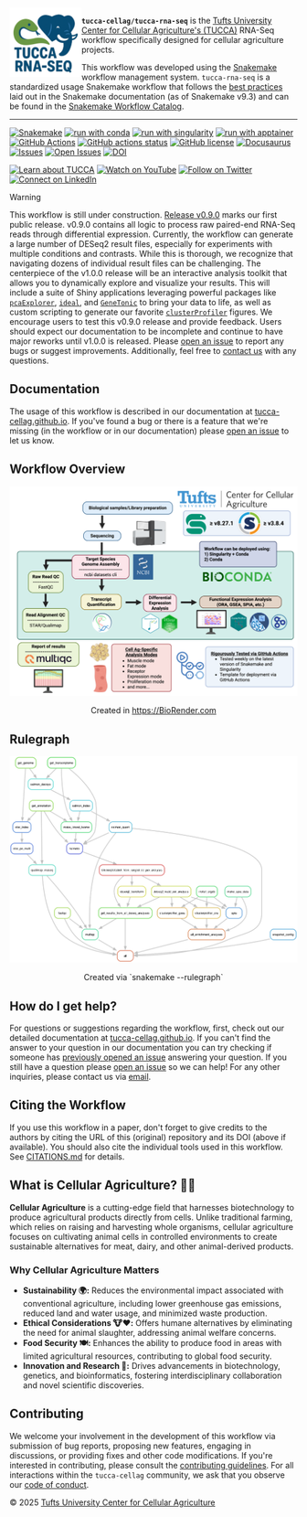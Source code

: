 <div align="left">
  <img width="25%" align="left" src="images/tucca-rna-seq-logo-white.png" alt="tucca-rna-seq logo">
</div>

**`tucca-cellag/tucca-rna-seq`** is the
[Tufts University Center for Cellular Agriculture's (TUCCA)][1] RNA-Seq
workflow specifically designed for cellular agriculture projects.

This workflow was developed using the [Snakemake][1.5] workflow management
system. `tucca-rna-seq` is a standardized usage Snakemake workflow that follows
the [best practices][2.5] laid out in the Snakemake documentation (as of
Snakemake v9.3) and can be found in the [Snakemake Workflow Catalog][3].

---

[![Snakemake](https://img.shields.io/badge/snakemake-≥8.27.1-3EB049)](https://snakemake.github.io)
[![run with conda](http://img.shields.io/badge/run%20with-conda-3EB049?logo=anaconda)](https://docs.conda.io/en/latest/)
[![run with singularity](https://img.shields.io/badge/run%20with-singularity_≥3.8.4-1d355c)](https://sylabs.io/docs/)
[![run with apptainer](https://img.shields.io/badge/run%20with-apptainer-1d355c)](https://apptainer.org/)
[![GitHub Actions](https://img.shields.io/badge/GitHub_Actions-2088FF?logo=github-actions&logoColor=white)](https://github.com/tucca-cellag/tucca-rna-seq/actions)
[![GitHub actions status](https://github.com/tucca-cellag/tucca-rna-seq/workflows/Tests/badge.svg)](https://github.com/tucca-cellag/tucca-rna-seq/actions/workflows/main.yml?query=branch%3Amain%20workflow%3ATests)
[![GitHub license](https://img.shields.io/github/license/tucca-cellag/tucca-rna-seq?color=orange)](https://github.com/tucca-cellag/tucca-rna-seq/blob/main/LICENSE)
[![Docusaurus](https://img.shields.io/badge/tucca--cellag.github.io-3EB049?logo=docusaurus&label=Docusaurus)](https://tucca-cellag.github.io/tucca-rna-seq/introduction)
[![Issues](https://img.shields.io/github/issues/tucca-cellag/tucca-rna-seq?style=flat&label=issues&color=3EB049)](https://github.com/tucca-cellag/tucca-rna-seq/issues)
[![Open Issues](https://img.shields.io/badge/GitHub-Open%20Issue-blue?logo=github)](https://github.com/tucca-cellag/tucca-rna-seq/issues/new)
[![DOI](https://zenodo.org/badge/DOI/10.5281/zenodo.15605826.svg)](https://doi.org/10.5281/zenodo.15605826)
<!-- ![GitHub Downloads (all assets, latest release)](https://img.shields.io/github/downloads/tucca-cellag/tucca-rna-seq/total) -->
[![Learn about TUCCA](http://img.shields.io/badge/TUCCA-3172AE.svg?label=learn%20about)](https://cellularagriculture.tufts.edu/)
[![Watch on YouTube](http://img.shields.io/badge/TUCCA-FF0000?label=youtube&logo=youtube)](https://www.youtube.com/channel/UC29F8uqsu_K7aRxOgjfG_HQ)
[![Follow on Twitter](http://img.shields.io/badge/tuftscellag-1DA1F2?label=twitter&logo=x)](https://twitter.com/tuftscellag)
[![Connect on LinkedIn](https://custom-icon-badges.demolab.com/badge/TUCCA-0077B5?label=LinkedIn&logo=linkedin-white&logoColor=fff)](https://www.linkedin.com/company/tufts-cell-ag/)


> [!WARNING]
> This workflow is still under construction. [Release v0.9.0][8] marks our first
> public release. v0.9.0 contains all logic to process raw paired-end RNA-Seq
> reads through differential expression. Currently, the workflow can generate a
> large number of DESeq2 result files, especially for experiments with multiple
> conditions and contrasts. While this is thorough, we recognize that navigating
> dozens of individual result files can be challenging. The centerpiece of the
> v1.0.0 release will be an interactive analysis toolkit that allows you to
> dynamically explore and visualize your results. This will include a suite of
> Shiny applications leveraging powerful packages like [`pcaExplorer`][9],
> [`ideal`][10], and [`GeneTonic`][11] to bring your data to life, as well as
> custom scripting to generate our favorite [`clusterProfiler`][12] figures. We
> encourage users to test this v0.9.0 release and provide feedback. Users should
> expect our documentation to be incomplete and continue to have major reworks
> until v1.0.0 is released. Please [open an issue][5] to report any bugs or
> suggest improvements. Additionally, feel free to [contact us][contact] with
> any questions.

## Documentation

The usage of this workflow is described in our documentation at
[tucca-cellag.github.io][2]. If you've found a bug or there is a feature that
we're missing (in the workflow or in our documentation) please
[open an issue][5] to let us know.

## Workflow Overview

<div align="center">
  <img alt="tucca-rna-seq workflow map" src="images/tucca-rna-seq-workflow-no-logo.png" width="700">
  <p>Created in <a href="https://BioRender.com">https://BioRender.com</a></p>
</div>

## Rulegraph

<div align="center">
  <img alt="tucca-rna-seq workflow map" src="images/rulegraph.png" width="700">
  <p>Created via `snakemake --rulegraph`</a></p>
</div>

## How do I get help?

For questions or suggestions regarding the workflow, first, check out our
detailed documentation at [tucca-cellag.github.io][2]. If you can't find the
answer to your question in our documentation you can try checking if someone
has [previously opened an issue][4] answering your question. If you still have
a question please [open an issue][5] so we can help! For any other inquiries,
please contact us via [email][contact].

## Citing the Workflow

If you use this workflow in a paper, don't forget to give credits to the
authors by citing the URL of this (original) repository and its DOI (above if
available). You should also cite the individual tools used in this workflow.
See [CITATIONS.md](CITATIONS.md) for details.

## What is Cellular Agriculture? 🧬🌱

**Cellular Agriculture** is a cutting-edge field that harnesses biotechnology
to produce agricultural products directly from cells. Unlike traditional
farming, which relies on raising and harvesting whole organisms, cellular
agriculture focuses on cultivating animal cells in controlled environments to
create sustainable alternatives for meat, dairy, and other animal-derived
products.

### **Why Cellular Agriculture Matters**

- **Sustainability 🌍:** Reduces the environmental impact associated with
  conventional agriculture, including lower greenhouse gas emissions, reduced
  land and water usage, and minimized waste production.
- **Ethical Considerations 🐮❤️:** Offers humane alternatives by eliminating the
  need for animal slaughter, addressing animal welfare concerns.
- **Food Security 🍽️:** Enhances the ability to produce food in areas with
  limited agricultural resources, contributing to global food security.
- **Innovation and Research 🔬:** Drives advancements in biotechnology,
  genetics, and bioinformatics, fostering interdisciplinary collaboration and
  novel scientific discoveries.

## Contributing

We welcome your involvement in the development of this workflow via submission
of bug reports, proposing new features, engaging in discussions, or providing
fixes and other code modifications. If you're interested in contributing,
please consult the [contributing guidelines][6]. For all interactions within
the `tucca-cellag` community, we ask that you observe our [code of conduct][7].

&copy; 2025 [Tufts University Center for Cellular Agriculture][1]

[1]: https://cellularagriculture.tufts.edu/
[1.5]: https://snakemake.readthedocs.io/en/stable/
[2]: https://tucca-cellag.github.io/tucca-rna-seq/introduction
[2.5]: https://snakemake.readthedocs.io/en/stable/snakefiles/best_practices.html
[3]: https://snakemake.github.io/snakemake-workflow-catalog/docs/workflows/tucca-cellag%20tucca-rna-seq.html
[4]: https://github.com/tucca-cellag/tucca-rna-seq/issues
[5]: https://github.com/tucca-cellag/tucca-rna-seq/issues/new/choose
[contact]: <mailto:benjamin.bromberg@tufts.edu>
[6]: .github/CONTRIBUTING.md
[7]: CODE_OF_CONDUCT.md
[8]: https://github.com/tucca-cellag/tucca-rna-seq/releases/tag/v0.9.0
[9]: https://bioconductor.org/packages/release/bioc/html/pcaExplorer.html
[10]: https://bioconductor.org/packages/release/bioc/html/ideal.html
[11]: https://bioconductor.org/packages/release/bioc/html/GeneTonic.html
[12]: https://bioconductor.org/packages/release/bioc/html/clusterProfiler.html
